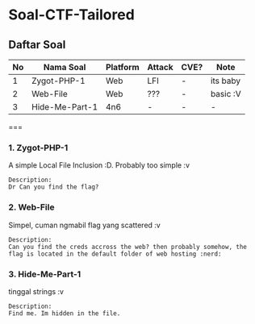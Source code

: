 # Soal-CTF-Tailored

## Daftar Soal
No | Nama Soal | Platform | Attack | CVE? | Note
--- | --- | --- | --- | --- | ---
1 | Zygot-PHP-1 | Web | LFI | - | its baby
2 | Web-File | Web | ??? | - | basic :V
3 | Hide-Me-Part-1 | 4n6 | - | - | - | -

===

### 1. Zygot-PHP-1
A simple Local File Inclusion :D. Probably too simple :v
```
Description:
Dr Can you find the flag?
```

### 2. Web-File
Simpel, cuman ngmabil flag yang scattered :v
```
Description:
Can you find the creds accross the web? then probably somehow, the flag is located in the default folder of web hosting :nerd:
```

### 3. Hide-Me-Part-1
tinggal strings :v
```
Description:
Find me. Im hidden in the file.
```